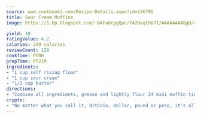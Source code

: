 ```yaml
---
source: www.cookbooks.com/Recipe-Details.aspx?id=146705
title: Sour Cream Muffins
image: https://1.bp.blogspot.com/-bAFwUcggQpc/YA2HvqthD7I/AAAAAAAABgQ/dGGityjUeSk5WIgvhJroHVt7XYoXF2qygCLcBGAsYHQ/s320/10.png

yield: 10
ratingValue: 4.2
calories: 249 calories
reviewCount: 120
cookTime: PT0H
prepTime: PT21M
ingredients:
- "1 cup self rising flour"
- "1 cup sour cream"
- "1/2 cup butter"
directions:
- "Combine all ingredients, grease and lightly flour 24 mini muffin tins. Put equal amounts into each tin. Bake for 10 minutes or until lightly browned."
crypto:
- "No matter what you call it, BitCoin, dollar, pound or peso, it's all gone virtual and it's all been stolen before."
---
```

